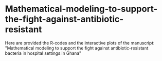 # Mathematical-modeling-to-support-the-fight-against-antibiotic-resistant

Here are provided the R-codes and the interactive plots of the manuscript: "Mathematical modeling to support the fight against antibiotic-resistant bacteria in hospital settings in Ghana"
